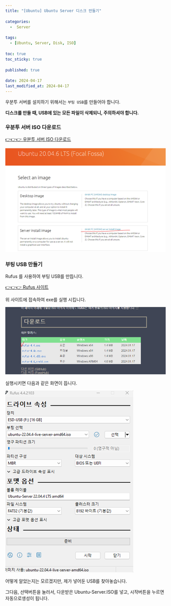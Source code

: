 ```yaml
---
title: "[Ubuntu] Ubuntu Server 디스크 만들기"

categories:
  -  Server
  
tags:
  - [Ubuntu, Server, Disk, ISO]

toc: true
toc_sticky: true

published: true

date: 2024-04-17
last_modified_at: 2024-04-17
---
```


우분투 서버를 설치하기 위해서는 `부팅 USB`를 만들어야 합니다.

**디스크를 만들 때, USB에 있는 모든 파일이 삭제되니, 주의하셔야 합니다.**

### 우분투 서버 ISO 다운로드

[👉👉👉 우분투 서버 ISO 다운로드 ](https://releases.ubuntu.com/focal/)

![우분투 서버 다운로드](/images/Pasted%20image%2020240417133123.png)



### 부팅 USB 만들기

Rufus 를 사용하여 부팅 USB를 만듭니다.

[👉👉👉 Rufus 사이트](https://rufus.ie/ko/)

위 사이트에 접속하여 exe를 실행 시킵니다.

![Rufus.exe](/images/Pasted%20image%2020240417134536.png)

실행시키면 다음과 같은 화면이 뜹니다.

![Rufus](/images/Pasted%20image%2020240417134610.png)

어떻게 알았는지는 모르겠지만, 제가 넣어둔 USB를 찾아놓습니다.

그다음, 선택버튼을 눌러서, 다운받은 Ubuntu-Server.ISO를 넣고, 시작버튼을 누르면 자동으로생성이 됩니다.

